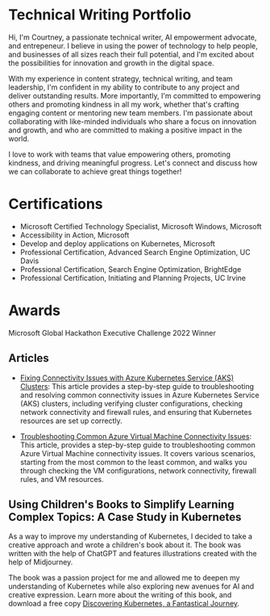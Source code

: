 # Technical Writing Portfolio
Hi, I'm Courtney, a passionate technical writer, AI empowerment advocate, and entrepeneur. I believe in using the power of technology to help people, and businesses of all sizes reach their full potential, and I'm excited about the possibilities for innovation and growth in the digital space.

With my experience in content strategy, technical writing, and team leadership, I'm confident in my ability to contribute to any project and deliver outstanding results. More importantly, I'm committed to empowering others and promoting kindness in all my work, whether that's crafting engaging content or mentoring new team members. I'm passionate about collaborating with like-minded individuals who share a focus on innovation and growth, and who are committed to making a positive impact in the world. 

I love to work with teams that value empowering others, promoting kindness, and driving meaningful progress. Let's connect and discuss how we can collaborate to achieve great things together!


# Certifications
- Microsoft Certified Technology Specialist, Microsoft Windows, Microsoft
- Accessibility in Action, Microsoft
- Develop and deploy applications on Kubernetes, Microsoft
- Professional Certification, Advanced Search Engine Optimization, UC Davis
- Professional Certification, Search Engine Optimization, BrightEdge
- Professional Certification, Initiating and Planning Projects, UC Irvine

# Awards
Microsoft Global Hackathon Executive Challenge 2022 Winner


## Articles

- [Fixing Connectivity Issues with Azure Kubernetes Service (AKS) Clusters](https://github.com/CourtneyWhy/technical-writing-portfolio/blob/main/aks-cluster-connectivity-issues.md): This article provides a step-by-step guide to troubleshooting and resolving common connectivity issues in Azure Kubernetes Service (AKS) clusters, including verifying cluster configurations, checking network connectivity and firewall rules, and ensuring that Kubernetes resources are set up correctly.

- [Troubleshooting Common Azure Virtual Machine Connectivity Issues](https://github.com/CourtneyWhy/technical-writing-portfolio/blob/main/troubleshooting-common-azure-virtual-machine-connectivity.md): This article, provides a step-by-step guide to troubleshooting common Azure Virtual Machine connectivity issues. It covers various scenarios, starting from the most common to the least common, and walks you through checking the VM configurations, network connectivity, firewall rules, and VM resources.

## Using Children's Books to Simplify Learning Complex Topics: A Case Study in Kubernetes

As a way to improve my understanding of Kubernetes, I decided to take a creative approach and wrote a children's book about it. The book was written with the help of ChatGPT and features illustrations created with the help of Midjourney.

The book was a passion project for me and allowed me to deepen my understanding of Kubernetes while also exploring new avenues for AI and creative expression. Learn more about the writing of this book, and download a free copy [Discovering Kubernetes, a Fantastical Journey](https://theconsciouslykind.com/blogs/blog/creating-a-kubernetes-childrens-book-with-ai-a-journey-of-magic-and-mishaps.md).
